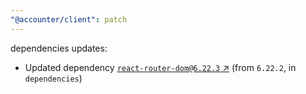```yaml
---
"@accounter/client": patch
---
```

dependencies updates:
  - Updated dependency [`react-router-dom@6.22.3` ↗︎](https://www.npmjs.com/package/react-router-dom/v/6.22.3) (from `6.22.2`, in `dependencies`)
